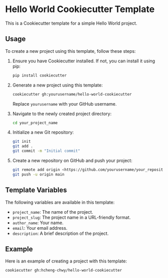 # Hello World Cookiecutter Template

This is a Cookiecutter template for a simple Hello World project.

## Usage

To create a new project using this template, follow these steps:

1. Ensure you have Cookiecutter installed. If not, you can install it using pip:
    ```bash
    pip install cookiecutter
    ```

2. Generate a new project using this template:
    ```bash
    cookiecutter gh:yourusername/hello-world-cookiecutter
    ```

    Replace `yourusername` with your GitHub username.

3. Navigate to the newly created project directory:
    ```bash
    cd your_project_name
    ```

4. Initialize a new Git repository:
    ```bash
    git init
    git add .
    git commit -m "Initial commit"
    ```

5. Create a new repository on GitHub and push your project:
    ```bash
    git remote add origin <https://github.com/yourusername/your_repository_name.git>
    git push -u origin main
    ```

## Template Variables

The following variables are available in this template:

- `project_name`: The name of the project.
- `project_slug`: The project name in a URL-friendly format.
- `author_name`: Your name.
- `email`: Your email address.
- `description`: A brief description of the project.

## Example

Here is an example of creating a project with this template:

```bash
cookiecutter gh:hcheng-chwy/hello-world-cookiecutter
